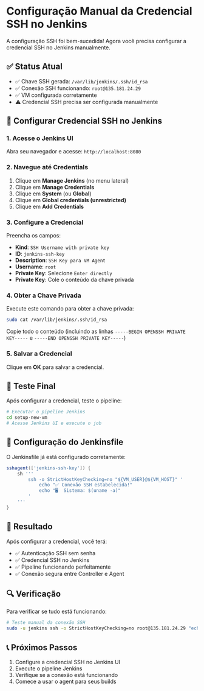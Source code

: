 # Configuração Manual da Credencial SSH no Jenkins

A configuração SSH foi bem-sucedida! Agora você precisa configurar a credencial SSH no Jenkins manualmente.

## ✅ Status Atual

- ✅ Chave SSH gerada: `/var/lib/jenkins/.ssh/id_rsa`
- ✅ Conexão SSH funcionando: `root@135.181.24.29`
- ✅ VM configurada corretamente
- ⚠️ Credencial SSH precisa ser configurada manualmente

## 🔧 Configurar Credencial SSH no Jenkins

### 1. Acesse o Jenkins UI

Abra seu navegador e acesse: `http://localhost:8080`

### 2. Navegue até Credentials

1. Clique em **Manage Jenkins** (no menu lateral)
2. Clique em **Manage Credentials**
3. Clique em **System** (ou **Global**)
4. Clique em **Global credentials (unrestricted)**
5. Clique em **Add Credentials**

### 3. Configure a Credencial

Preencha os campos:

- **Kind**: `SSH Username with private key`
- **ID**: `jenkins-ssh-key`
- **Description**: `SSH Key para VM Agent`
- **Username**: `root`
- **Private Key**: Selecione `Enter directly`
- **Private Key**: Cole o conteúdo da chave privada

### 4. Obter a Chave Privada

Execute este comando para obter a chave privada:

```bash
sudo cat /var/lib/jenkins/.ssh/id_rsa
```

Copie todo o conteúdo (incluindo as linhas `-----BEGIN OPENSSH PRIVATE KEY-----` e `-----END OPENSSH PRIVATE KEY-----`)

### 5. Salvar a Credencial

Clique em **OK** para salvar a credencial.

## 🧪 Teste Final

Após configurar a credencial, teste o pipeline:

```bash
# Executar o pipeline Jenkins
cd setup-new-vm
# Acesse Jenkins UI e execute o job
```

## 📝 Configuração do Jenkinsfile

O Jenkinsfile já está configurado corretamente:

```groovy
sshagent(['jenkins-ssh-key']) {
    sh '''
        ssh -o StrictHostKeyChecking=no "${VM_USER}@${VM_HOST}" '
            echo "✅ Conexão SSH estabelecida!"
            echo "🖥️  Sistema: $(uname -a)"
        '
    '''
}
```

## 🎉 Resultado

Após configurar a credencial, você terá:
- ✅ Autenticação SSH sem senha
- ✅ Credencial SSH no Jenkins
- ✅ Pipeline funcionando perfeitamente
- ✅ Conexão segura entre Controller e Agent

## 🔍 Verificação

Para verificar se tudo está funcionando:

```bash
# Teste manual da conexão SSH
sudo -u jenkins ssh -o StrictHostKeyChecking=no root@135.181.24.29 "echo 'Conexão SSH funcionando!'"
```

## 📞 Próximos Passos

1. Configure a credencial SSH no Jenkins UI
2. Execute o pipeline Jenkins
3. Verifique se a conexão está funcionando
4. Comece a usar o agent para seus builds 